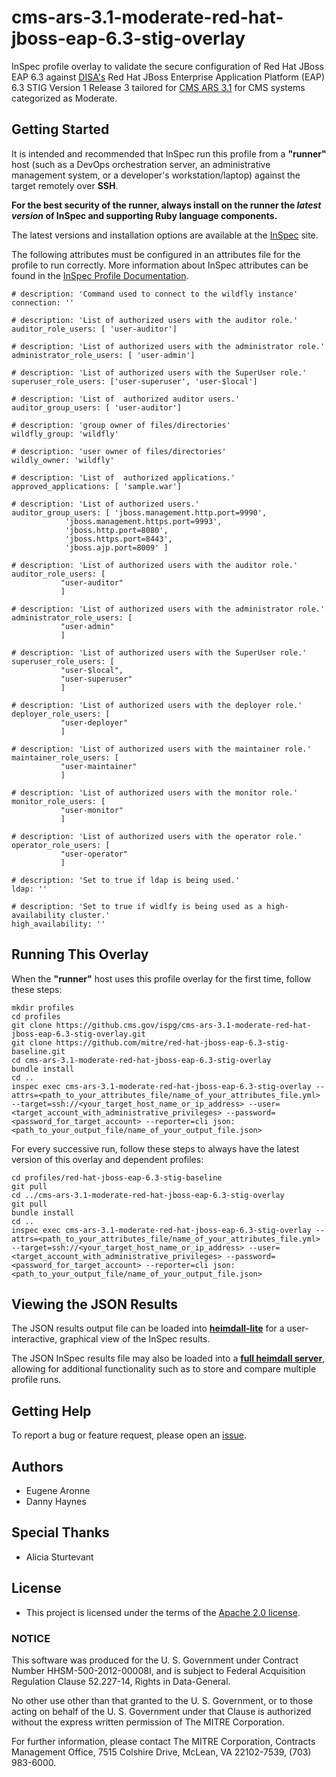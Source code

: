 # cms-ars-3.1-moderate-red-hat-jboss-eap-6.3-stig-overlay
InSpec profile overlay to validate the secure configuration of Red Hat JBoss EAP 6.3 against [DISA's](https://iase.disa.mil/stigs/Pages/index.aspx) Red Hat JBoss Enterprise Application Platform (EAP) 6.3 STIG Version 1 Release 3 tailored for [CMS ARS 3.1](https://www.cms.gov/Research-Statistics-Data-and-Systems/CMS-Information-Technology/InformationSecurity/Info-Security-Library-Items/ARS-31-Publication.html) for CMS systems categorized as Moderate.

## Getting Started
It is intended and recommended that InSpec run this profile from a __"runner"__ host (such as a DevOps orchestration server, an administrative management system, or a developer's workstation/laptop) against the target remotely over __SSH__.

__For the best security of the runner, always install on the runner the _latest version_ of InSpec and supporting Ruby language components.__ 

The latest versions and installation options are available at the [InSpec](http://inspec.io/) site.

The following attributes must be configured in an attributes file for the profile to run correctly. More information about InSpec attributes can be found in the [InSpec Profile Documentation](https://www.inspec.io/docs/reference/profiles/).

```
# description: 'Command used to connect to the wildfly instance'
connection: ''
  
# description: 'List of authorized users with the auditor role.'
auditor_role_users: [ 'user-auditor']
           
# description: 'List of authorized users with the administrator role.'
administrator_role_users: [ 'user-admin']
  
# description: 'List of authorized users with the SuperUser role.'
superuser_role_users: ['user-superuser', 'user-$local']
  
# description: 'List of  authorized auditor users.'  
auditor_group_users: [ 'user-auditor']
           
# description: 'group owner of files/directories'
wildfly_group: 'wildfly'
           
# description: 'user owner of files/directories'
wildly_owner: 'wildfly'
  
# description: 'List of  authorized applications.'
approved_applications: [ 'sample.war']

# description: 'List of authorized users.'
auditor_group_users: [ 'jboss.management.http.port=9990',                                                                                              
            'jboss.management.https.port=9993',                                                                                             
            'jboss.http.port=8080',                                                                                                      
            'jboss.https.port=8443',                                                                                                        
            'jboss.ajp.port=8009' ]
           
# description: 'List of authorized users with the auditor role.'
auditor_role_users: [
           "user-auditor"
           ]

# description: 'List of authorized users with the administrator role.'
administrator_role_users: [
           "user-admin"
           ]
           
# description: 'List of authorized users with the SuperUser role.'
superuser_role_users: [
           "user-$local",
           "user-superuser"
           ]

# description: 'List of authorized users with the deployer role.'
deployer_role_users: [
           "user-deployer"
           ]
           
# description: 'List of authorized users with the maintainer role.'
maintainer_role_users: [
           "user-maintainer"
           ]

# description: 'List of authorized users with the monitor role.'
monitor_role_users: [
           "user-monitor"
           ]
           
# description: 'List of authorized users with the operator role.'  
operator_role_users: [
           "user-operator"
           ]

# description: 'Set to true if ldap is being used.'
ldap: ''

# description: 'Set to true if widlfy is being used as a high-availability cluster.'
high_availability: ''
```

## Running This Overlay
When the __"runner"__ host uses this profile overlay for the first time, follow these steps: 

```
mkdir profiles
cd profiles
git clone https://github.cms.gov/ispg/cms-ars-3.1-moderate-red-hat-jboss-eap-6.3-stig-overlay.git
git clone https://github.com/mitre/red-hat-jboss-eap-6.3-stig-baseline.git
cd cms-ars-3.1-moderate-red-hat-jboss-eap-6.3-stig-overlay
bundle install
cd ..
inspec exec cms-ars-3.1-moderate-red-hat-jboss-eap-6.3-stig-overlay --attrs=<path_to_your_attributes_file/name_of_your_attributes_file.yml> --target=ssh://<your_target_host_name_or_ip_address> --user=<target_account_with_administrative_privileges> --password=<password_for_target_account> --reporter=cli json:<path_to_your_output_file/name_of_your_output_file.json>
```

For every successive run, follow these steps to always have the latest version of this overlay and dependent profiles:

```
cd profiles/red-hat-jboss-eap-6.3-stig-baseline
git pull
cd ../cms-ars-3.1-moderate-red-hat-jboss-eap-6.3-stig-overlay
git pull
bundle install
cd ..
inspec exec cms-ars-3.1-moderate-red-hat-jboss-eap-6.3-stig-overlay --attrs=<path_to_your_attributes_file/name_of_your_attributes_file.yml> --target=ssh://<your_target_host_name_or_ip_address> --user=<target_account_with_administrative_privileges> --password=<password_for_target_account> --reporter=cli json:<path_to_your_output_file/name_of_your_output_file.json>
```

## Viewing the JSON Results

The JSON results output file can be loaded into __[heimdall-lite](https://mitre.github.io/heimdall-lite/)__ for a user-interactive, graphical view of the InSpec results. 

The JSON InSpec results file may also be loaded into a __[full heimdall server](https://github.com/mitre/heimdall)__, allowing for additional functionality such as to store and compare multiple profile runs.

## Getting Help
To report a bug or feature request, please open an [issue](https://github.cms.gov/ispg/cms-ars-3.1-moderate-red-hat-jboss-eap-6.3-stig-overlay/issues/new).

## Authors
* Eugene Aronne
* Danny Haynes

## Special Thanks
* Alicia Sturtevant

## License
* This project is licensed under the terms of the [Apache 2.0 license](https://www.apache.org/licenses/LICENSE-2.0).

### NOTICE  

This software was produced for the U. S. Government under Contract Number HHSM-500-2012-00008I, and is subject to Federal Acquisition Regulation Clause 52.227-14, Rights in Data-General.  

No other use other than that granted to the U. S. Government, or to those acting on behalf of the U. S. Government under that Clause is authorized without the express written permission of The MITRE Corporation.

For further information, please contact The MITRE Corporation, Contracts Management Office, 7515 Colshire Drive, McLean, VA  22102-7539, (703) 983-6000.
